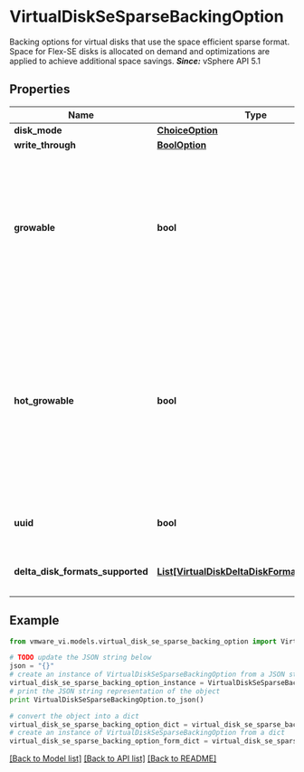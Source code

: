# VirtualDiskSeSparseBackingOption

Backing options for virtual disks that use the space efficient sparse format.  Space for Flex-SE disks is allocated on demand and optimizations are applied to achieve additional space savings.  ***Since:*** vSphere API 5.1 

## Properties
Name | Type | Description | Notes
------------ | ------------- | ------------- | -------------
**disk_mode** | [**ChoiceOption**](ChoiceOption.md) |  | 
**write_through** | [**BoolOption**](BoolOption.md) |  | 
**growable** | **bool** | Indicates whether or not this disk backing can be extended to larger sizes through a reconfigure operation.  If set to true, reconfiguring this virtual disk with a *VirtualDisk.capacityInKB* value greater than its current value will grow the disk to the newly specified size.  ***Since:*** vSphere API 5.1  | 
**hot_growable** | **bool** | Indicates whether or not this disk backing can be extended to larger sizes through a reconfigure operation while the virtual machine is powered on.  If set to true, reconfiguring this virtual disk with a *VirtualDisk.capacityInKB* value greater than its current value will grow the disk to the newly specified size while the virtual machine is powered on.  ***Since:*** vSphere API 5.1  | 
**uuid** | **bool** | Flag to indicate whether this backing supports disk UUID property.  ***Since:*** vSphere API 5.1  | 
**delta_disk_formats_supported** | [**List[VirtualDiskDeltaDiskFormatsSupported]**](VirtualDiskDeltaDiskFormatsSupported.md) | Delta disk formats supported for each datastore type.  ***Since:*** vSphere API 5.1  | 

## Example

```python
from vmware_vi.models.virtual_disk_se_sparse_backing_option import VirtualDiskSeSparseBackingOption

# TODO update the JSON string below
json = "{}"
# create an instance of VirtualDiskSeSparseBackingOption from a JSON string
virtual_disk_se_sparse_backing_option_instance = VirtualDiskSeSparseBackingOption.from_json(json)
# print the JSON string representation of the object
print VirtualDiskSeSparseBackingOption.to_json()

# convert the object into a dict
virtual_disk_se_sparse_backing_option_dict = virtual_disk_se_sparse_backing_option_instance.to_dict()
# create an instance of VirtualDiskSeSparseBackingOption from a dict
virtual_disk_se_sparse_backing_option_form_dict = virtual_disk_se_sparse_backing_option.from_dict(virtual_disk_se_sparse_backing_option_dict)
```
[[Back to Model list]](../README.md#documentation-for-models) [[Back to API list]](../README.md#documentation-for-api-endpoints) [[Back to README]](../README.md)


